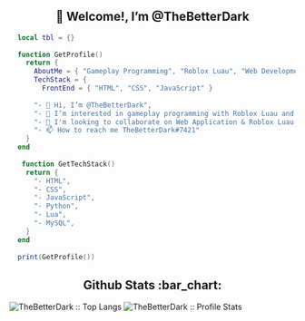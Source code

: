 <h2 align="center">👋 Welcome!, I’m @TheBetterDark</h2>

```lua
  local tbl = {}
  
  function GetProfile()
    return {
      AboutMe = { "Gameplay Programming", "Roblox Luau", "Web Development" },
      TechStack = {
        FrontEnd = { "HTML", "CSS", "JavaScript" }
      
      "- 👋 Hi, I’m @TheBetterDark",
      "- 👀 I’m interested in gameplay programming with Roblox Luau and web development",
      "- 💞️ I'm looking to collaborate on Web Application & Roblox Luau projects",
      "- 📫 How to reach me TheBetterDark#7421"
    }
  end
  
   function GetTechStack()
    return {
      "- HTML",
      "- CSS",
      "- JavaScript",
      "- Python",
      "- Lua",
      "- MySQL",
    }
  end
  
  print(GetProfile())
```
<h2 align="center">Github Stats :bar_chart:</h2>

<img src="https://github-readme-stats.vercel.app/api/top-langs/?username=TheBetterDark&langs_count=10&theme=tokyonight&layout=compact" alt="TheBetterDark :: Top Langs" />
<img src="https://github-readme-stats.vercel.app/api?username=TheBetterDark&show_icons=true&theme=synthwave" alt="TheBetterDark :: Profile Stats" />


<!---
TheBetterDark/TheBetterDark is a ✨ special ✨ repository because its `README.md` (this file) appears on your GitHub profile.
You can click the Preview link to take a look at your changes.
--->
